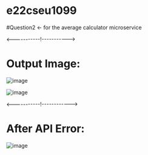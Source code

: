 # e22cseu1099

#Question2  ← for the average calculator microservice

<-----------!----------->

# Output Image:
![image](https://github.com/user-attachments/assets/6e835091-1e1f-4568-a763-d2308ca81778)

![image](https://github.com/user-attachments/assets/4e6af38f-f2f2-42c2-9698-6e67547b42e3)


<-----------!------------>

# After API Error:

![image](https://github.com/user-attachments/assets/7ce82927-9bb6-4e2b-a5a1-13b174b6ce12)


